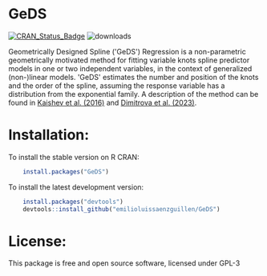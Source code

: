 # GeDS
[![CRAN\_Status\_Badge](https://www.r-pkg.org/badges/version/GeDS)](https://cran.r-project.org/package=GeDS) ![downloads](https://cranlogs.r-pkg.org/badges/grand-total/GeDS)

Geometrically Designed Spline ('GeDS') Regression is a non-parametric geometrically motivated method for fitting variable knots spline predictor models in one or two independent variables, in the context of generalized (non-)linear models. 'GeDS' estimates the number and position of the knots and the order of the spline, assuming the response variable has a distribution from the exponential family. A description of the method can be found in [Kaishev et al. (2016)](https://link.springer.com/article/10.1007/s00180-015-0621-7) and [Dimitrova et al. (2023)](https://doi.org/10.1016/j.amc.2022.127493).

Installation:
=============

To install the stable version on R CRAN:

``` r
    install.packages("GeDS")
```

To install the latest development version:

``` r
    install.packages("devtools")
    devtools::install_github("emilioluissaenzguillen/GeDS")
```

License:
========

This package is free and open source software, licensed under GPL-3

